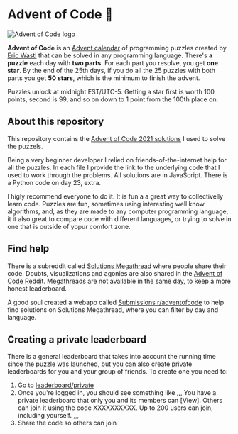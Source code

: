 # Advent of Code 🌲
![Advent of Code logo](https://aplwiki.com/images/0/0d/Advent_Of_Code_Logo.png)

**Advent of Code** is an [Advent calendar](https://en.wikipedia.org/wiki/Advent_calendar) of programming puzzles created by [Eric Wastl](http://was.tl/) that can be solved in any programming language. There's **a puzzle** each day with **two parts**. For each part you resolve, you get **one star**. By the end of the 25th days, if you do all the 25 puzzles with both parts you get **50 stars**, which is the minimum to finish the advent.

Puzzles unlock at midnight EST/UTC-5. Getting a star first is worth 100 points, second is 99, and so on down to 1 point from the 100th place on.

## About this repository

This repository contains the [Advent of Code 2021 solutions](https://adventofcode.com/2021) I used to solve the puzzels.

Being a very beginner developer I relied on friends-of-the-internet help for all the puzzles. In each file I provide the link to the underlying code that I used to work through the problems. All solutions are in JavaScript. There is a Python code on day 23, extra.

I higly recommend everyone to do it. It is fun a a great way to collectivelly learn code.
Puzzles are fun, sometimes using interesting well know algorithms, and, as they are made
to any computer programming language, it it also great to compare code with different
languages, or trying to solve in one that is outside of yopur comfort zone.

## Find help

There is a subreddit called [Solutions Megathread](https://www.reddit.com/r/adventofcode/wiki/solution_megathreads) where people share their code. Doubts, visualizations and agonies are also shared in the [Advent of Code Reddit](https://www.reddit.com/r/adventofcode/). Megathreads are not available in the same day, to keep a more honest leaderboard.

A good soul created a webapp called [Submissions r/adventofcode](https://aocweb.yulrizka.com/) to help find solutions on Solutions Megathread, where you can filter by day and language.

## Creating a private leaderboard

There is a general leaderboard that takes into account the running time since the puzzle was launched, but you can also create private leaderboards for you and your group of friends.
To create one you need to:

1. Go to [leaderboard/private](https://adventofcode.com/2021/leaderboard/private)
2. Once you're logged in, you should see something like
,,,
You have a private leaderboard that only you and its members can [View].
Others can join it using the code XXXXXXXXXX. Up to 200 users can join, including yourself.
,,,
3. Share the code so others can join


